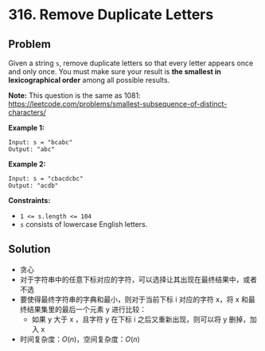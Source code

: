 # 316. Remove Duplicate Letters
## Problem

Given a string `s`, remove duplicate letters so that every letter appears once and only once. You must make sure your result is **the smallest in lexicographical order** among all possible results.

**Note:** This question is the same as 1081: https://leetcode.com/problems/smallest-subsequence-of-distinct-characters/

 

**Example 1:**

```
Input: s = "bcabc"
Output: "abc"
```

**Example 2:**

```
Input: s = "cbacdcbc"
Output: "acdb"
```

 

**Constraints:**

- `1 <= s.length <= 104`
- `s` consists of lowercase English letters.

## Solution

- 贪心
- 对于字符串中的任意下标对应的字符，可以选择让其出现在最终结果中，或者不选
- 要使得最终字符串的字典和最小，则对于当前下标 i 对应的字符 x，将 x 和最终结果集里的最后一个元素 y 进行比较：
  - 如果 y 大于 x ，且字符 y 在下标 i 之后又重新出现，则可以将 y 删掉，加入 x
- 时间复杂度：$O(n)$，空间复杂度：$O(n)$